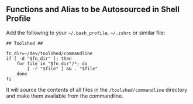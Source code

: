 ## Functions and Alias to be Autosourced in Shell Profile

Add the following to your `~/.bash_profile`, `~/.zshrc` or similar file:

```
## Toolshed ##

fn_dir=~/dev/toolshed/commandline
if [ -d "$fn_dir" ]; then
    for file in "$fn_dir"/*; do
        [ -r "$file" ] && . "$file"
    done
fi
```

It will source the contents of all files in the `/toolshed/commandline` directory and make them available from the commandline.